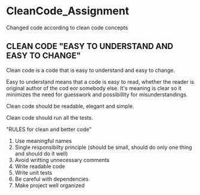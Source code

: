 # CleanCode_Assignment
Changed code  according to clean code concepts

CLEAN CODE
"EASY TO UNDERSTAND AND EASY TO CHANGE"
-----------------------------------------------
Clean code is a code that is easy to understand and easy to change.

Easy to understand means that a code is easy to read, whether the reader is original author of the cod eor somebody else.
It's meaning is clear so it minimizes the need for guesswork and possibillity for misunderstandings.

Clean code should be readable, elegant and simple.

Clean code should run all the tests.

"RULES for clean and better code"
1. Use meaningful names
2. Single responsibilty principle (should be small, should do only one thing and should do it well)
3. Avoid writting unnecessary comments
4. Write readable code
5. Write unit tests
6. Be careful with dependencies
7. Make project well organized

